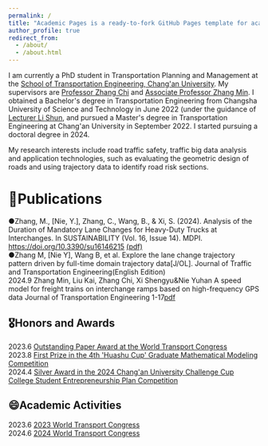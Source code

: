 ```yaml
---
permalink: /
title: "Academic Pages is a ready-to-fork GitHub Pages template for academic personal websites"
author_profile: true
redirect_from: 
  - /about/
  - /about.html
---
```


I am currently a PhD student in Transportation Planning and Management at the [School of Transportation Engineering, Chang'an University](https://ysxy.chd.edu.cn/). My supervisors are [Professor Zhang Chi](https://js.chd.edu.cn/glxy/zc/) and [Associate Professor Zhang Min](https://js.chd.edu.cn/ysgcxy/zm/). I obtained a Bachelor's degree in Transportation Engineering from Changsha University of Science and Technology in June 2022 (under the guidance of [Lecturer Li Shun](https://www.csust.edu.cn/jtysgcxy/info/1130/17459.htm), and pursued a Master's degree in Transportation Engineering at Chang'an University in September 2022. I started pursuing a doctoral degree in 2024.

My research interests include road traffic safety, traffic big data analysis and application technologies, such as evaluating the geometric design of roads and using trajectory data to identify road risk sections.



📝Publications
======
●Zhang, M., [Nie, Y.], Zhang, C., Wang, B., & Xi, S. (2024). Analysis of the Duration of Mandatory Lane Changes for Heavy-Duty Trucks at Interchanges. In SUSTAINABILITY (Vol. 16, Issue 14). MDPI. https://doi.org/10.3390/su16146215 [(pdf)](https://github.com/user-attachments/files/17172191/sustainability-16-06215-v3.pdf)<br>
●Zhang M, [Nie Y], Wang B, et al. Explore the lane change trajectory pattern driven by full-time domain trajectory data[J/OL]. Journal of Traffic and Transportation Engineering(English Edition)<br>
2024.9 Zhang Min, Liu Kai, Zhang Chi, Xi Shengyu&Nie Yuhan A speed model for freight trains on interchange ramps based on high-frequency GPS data Journal of Transportation Engineering 1-17[pdf](https://github.com/user-attachments/files/17172263/GPS._.pdf)

🎖Honors and Awards
------
2023.6 [Outstanding Paper Award at the World Transport Congress](https://github.com/user-attachments/assets/12b2a86f-aaa4-4ad9-9da1-07b7b23ac96e)<br>
2023.8 [First Prize in the 4th 'Huashu Cup' Graduate Mathematical Modeling Competition](https://github.com/user-attachments/files/17172127/default.pdf)<br>
2024.4 [Silver Award in the 2024 Chang'an University Challenge Cup College Student Entrepreneurship Plan Competition](https://github.com/user-attachments/assets/339050d8-0ac2-47e5-9939-35efa0c25dff)


😄Academic Activities
------
2023.6 [2023 World Transport Congress](https://github.com/user-attachments/files/17172165/4.pdf)<br>
2024.6 [2024 World Transport Congress](https://github.com/user-attachments/files/17172168/5.pdf)<br>



